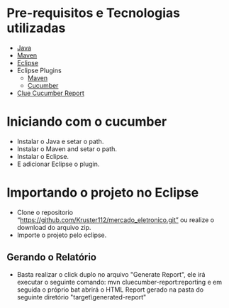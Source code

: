 # Pre-requisitos e Tecnologias utilizadas 
- <a href="https://java.com/en/download/manual.jsp" target="_blank">Java</a>
- <a href="https://maven.apache.org/download.cgi" target="_blank">Maven</a>
- <a href="https:https://eclipse.org/downloads/" target="_blank">Eclipse</a>
- Eclipse Plugins
  - <a href="http://download.eclipse.org/technology/m2e/releases/1.4" target="_blank">Maven</a> 
  - <a href="http://cucumber.github.io/cucumber-eclipse/update-site/" target="_blank">Cucumber</a>
- <a href="https://github.com/trivago/cluecumber-report-plugin" target="_blank">Clue Cucumber Report</a>
  
# Iniciando com o cucumber
- Instalar o Java e setar o path.
- Instalar o Maven and setar o path.
- Instalar o Eclipse.
- E adicionar Eclipse o plugin.

# Importando o projeto no Eclipse
- Clone o repositorio “https://github.com/Kruster112/mercado_eletronico.git” ou realize o download do arquivo zip.
- Importe o projeto pelo eclipse.

Gerando o Relatório
--------------

- Basta realizar o click duplo no arquivo "Generate Report", ele irá executar o seguinte comando: mvn cluecumber-report:reporting e em seguida o próprio bat abrirá o HTML Report gerado na pasta do seguinte diretório "target\generated-report"

